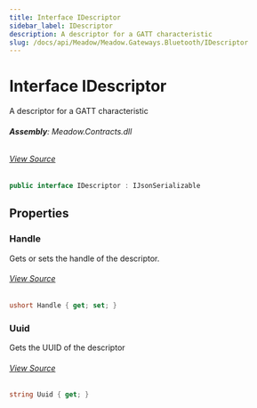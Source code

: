 ```yaml
---
title: Interface IDescriptor
sidebar_label: IDescriptor
description: A descriptor for a GATT characteristic
slug: /docs/api/Meadow/Meadow.Gateways.Bluetooth/IDescriptor
---
```

# Interface IDescriptor
A descriptor for a GATT characteristic

###### **Assembly**: Meadow.Contracts.dll
###### [View Source](https://github.com/WildernessLabs/Meadow.Contracts.git/blob/develop/Source/Meadow.Contracts/Gateways/Bluetooth/IDescriptor.cs#L6)
```csharp title="Declaration"
public interface IDescriptor : IJsonSerializable
```
## Properties
### Handle
Gets or sets the handle of the descriptor.
###### [View Source](https://github.com/WildernessLabs/Meadow.Contracts.git/blob/develop/Source/Meadow.Contracts/Gateways/Bluetooth/IDescriptor.cs#L11)
```csharp title="Declaration"
ushort Handle { get; set; }
```
### Uuid
Gets the UUID of the descriptor
###### [View Source](https://github.com/WildernessLabs/Meadow.Contracts.git/blob/develop/Source/Meadow.Contracts/Gateways/Bluetooth/IDescriptor.cs#L15)
```csharp title="Declaration"
string Uuid { get; }
```
